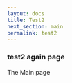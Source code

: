 ```yaml
---
layout: docs
title: Test2
next_section: main
permalink: test2
---
```


### test2 again page
The Main page
